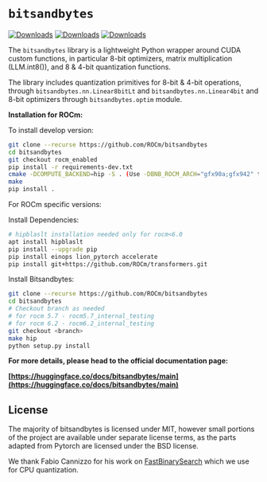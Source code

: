 # `bitsandbytes`

[![Downloads](https://static.pepy.tech/badge/bitsandbytes)](https://pepy.tech/project/bitsandbytes) [![Downloads](https://static.pepy.tech/badge/bitsandbytes/month)](https://pepy.tech/project/bitsandbytes) [![Downloads](https://static.pepy.tech/badge/bitsandbytes/week)](https://pepy.tech/project/bitsandbytes)

The `bitsandbytes` library is a lightweight Python wrapper around CUDA custom functions, in particular 8-bit optimizers, matrix multiplication (LLM.int8()), and 8 & 4-bit quantization functions.

The library includes quantization primitives for 8-bit & 4-bit operations, through `bitsandbytes.nn.Linear8bitLt` and `bitsandbytes.nn.Linear4bit` and 8-bit optimizers through `bitsandbytes.optim` module.

**Installation for ROCm:**

To install develop version:
```bash
git clone --recurse https://github.com/ROCm/bitsandbytes
cd bitsandbytes
git checkout rocm_enabled
pip install -r requirements-dev.txt
cmake -DCOMPUTE_BACKEND=hip -S . (Use -DBNB_ROCM_ARCH="gfx90a;gfx942" to target specific gpu arch)
make
pip install .
```

For ROCm specific versions:

Install Dependencies:
```bash
# hipblaslt installation needed only for rocm<6.0
apt install hipblaslt
pip install --upgrade pip
pip install einops lion_pytorch accelerate
pip install git+https://github.com/ROCm/transformers.git
```
Install Bitsandbytes:
```bash
git clone --recurse https://github.com/ROCm/bitsandbytes
cd bitsandbytes
# Checkout branch as needed
# for rocm 5.7 - rocm5.7_internal_testing
# for rocm 6.2 - rocm6.2_internal_testing
git checkout <branch>
make hip
python setup.py install
```

**For more details, please head to the official documentation page:**

**[https://huggingface.co/docs/bitsandbytes/main](https://huggingface.co/docs/bitsandbytes/main)**

## License

The majority of bitsandbytes is licensed under MIT, however small portions of the project are available under separate license terms, as the parts adapted from Pytorch are licensed under the BSD license.

We thank Fabio Cannizzo for his work on [FastBinarySearch](https://github.com/fabiocannizzo/FastBinarySearch) which we use for CPU quantization.
